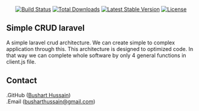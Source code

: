 
<p align="center">
<a href="https://travis-ci.org/laravel/framework"><img src="https://travis-ci.org/laravel/framework.svg" alt="Build Status"></a>
<a href="https://packagist.org/packages/laravel/framework"><img src="https://img.shields.io/packagist/dt/laravel/framework" alt="Total Downloads"></a>
<a href="https://packagist.org/packages/laravel/framework"><img src="https://img.shields.io/packagist/v/laravel/framework" alt="Latest Stable Version"></a>
<a href="https://packagist.org/packages/laravel/framework"><img src="https://img.shields.io/packagist/l/laravel/framework" alt="License"></a>
</p>

## Simple CRUD laravel

A simple laravel crud architecture. We can create simple to complex application through this. This architecture is designed to optimized code. In that way we can complete whole software by only 4 general functions in client.js file.


## Contact
.GitHub (<a href="https://github.com/busharthussain" target="_blank">Bushart Hussain</a>) </br>
.Email (<a href="https://mail.google.com" target="_blank">busharthussain@gmail.com</a>)

